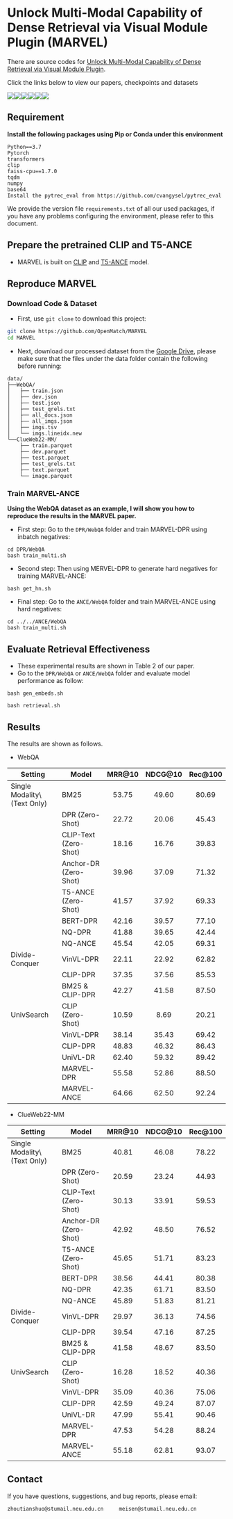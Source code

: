 #  Unlock Multi-Modal Capability of Dense Retrieval via Visual Module Plugin (MARVEL)
There are source codes for [Unlock Multi-Modal Capability of Dense Retrieval via Visual Module Plugin](https://arxiv.org/abs/2310.14037).

Click the links below to view our papers, checkpoints and datasets

<a href='https://arxiv.org/abs/2310.14037'><img src='https://img.shields.io/badge/Paper-Arxiv-red'></a><a href=''><img src='https://img.shields.io/badge/%F0%9F%A4%97%20Hugging%20Face-WebQA_DPR-blue'></a><a href=''><img src='https://img.shields.io/badge/%F0%9F%A4%97%20Hugging%20Face-ClueWeb22_MM_DPR-blue'></a><a href=''><img src='https://img.shields.io/badge/%F0%9F%A4%97%20Hugging%20Face-WebQA_ANCE-blue'></a><a href=''><img src='https://img.shields.io/badge/%F0%9F%A4%97%20Hugging%20Face-ClueWeb22_MM_ANCE-blue'></a><a href=''><img src='https://img.shields.io/badge/Google Drive-Dataset-yellow'></a> 


## Requirement
**Install the following packages using Pip or Conda under this environment**

```
Python==3.7
Pytorch
transformers
clip
faiss-cpu==1.7.0
tqdm
numpy
base64
Install the pytrec_eval from https://github.com/cvangysel/pytrec_eval
```
We provide the version file `requirements.txt` of all our used packages, if you have any problems configuring the environment, please refer to this document.

## Prepare the pretrained CLIP and T5-ANCE
* MARVEL is built on [CLIP](https://huggingface.co/openai/clip-vit-base-patch32) and [T5-ANCE](https://huggingface.co/OpenMatch/t5-ance) model.

## Reproduce MARVEL
### Download Code & Dataset
* First, use `git clone` to download this project:
```bash
git clone https://github.com/OpenMatch/MARVEL
cd MARVEL
```
* Next, download our processed dataset from the [Google Drive](), please make sure that the files under the data folder contain the following before running:
```
data/
├──WebQA/
│   ├── train.json
│   ├── dev.json
│   ├── test.json
│   ├── test_qrels.txt
│   ├── all_docs.json
│   ├── all_imgs.json
│   ├── imgs.tsv
│   └── imgs.lineidx.new
└──ClueWeb22-MM/
    ├── train.parquet
    ├── dev.parquet
    ├── test.parquet
    ├── test_qrels.txt
    ├── text.parquet
    └── image.parquet
```
### Train MARVEL-ANCE
**Using the WebQA dataset as an example, I will show you how to reproduce the results in the MARVEL paper.**

* First step: Go to the ``DPR/WebQA`` folder and train MARVEL-DPR using inbatch negatives:
```
cd DPR/WebQA
bash train_multi.sh
```
* Second step: Then using MERVEL-DPR to generate hard negatives for training MARVEL-ANCE: 
```
bash get_hn.sh
```
* Final step: Go to the ``ANCE/WebQA`` folder and train MARVEL-ANCE using hard negatives: 
```
cd ../../ANCE/WebQA
bash train_multi.sh
```

## Evaluate Retrieval Effectiveness
* These experimental results are shown in Table 2 of our paper.
* Go to the ``DPR/WebQA`` or ``ANCE/WebQA`` folder and evaluate model performance as follow:
```
bash gen_embeds.sh

bash retrieval.sh
```



## Results
The results are shown as follows.
- WebQA

| Setting             | Model                               | MRR@10 | NDCG@10 | Rec@100 | 
|------------------------------|----------------------------------------------|:---------------:|:----------------:|:---------------:|
| Single Modality\\(Text Only) | BM25                                         |      53.75      |       49.60      |      80.69      |
|                              | DPR (Zero-Shot)   |      22.72      |       20.06      |      45.43      |
|                              | CLIP-Text (Zero-Shot) |      18.16      |       16.76      |      39.83      |
|                              | Anchor-DR (Zero-Shot) |      39.96      |       37.09      |      71.32      |
|                              | T5-ANCE (Zero-Shot)   |      41.57      |       37.92      |      69.33      |
|                              | BERT-DPR          |      42.16      |       39.57      |      77.10      |
|                              | NQ-DPR            |      41.88      |       39.65      |      42.44      |
|                              | NQ-ANCE         |      45.54      |       42.05      |      69.31      |
| Divide-Conquer               | VinVL-DPR                                    |      22.11      |       22.92      |      62.82      |
|                              | CLIP-DPR                                     |      37.35      |       37.56      |      85.53      |
|                              | BM25 & CLIP-DPR                             |      42.27      |       41.58      |      87.50      |
| UnivSearch                   | CLIP (Zero-Shot)                             |      10.59      |       8.69       |      20.21      |
|                              | VinVL-DPR                                    |      38.14      |       35.43      |      69.42      |
|                              | CLIP-DPR                                     |      48.83      |       46.32      |      86.43      |
|                              | UniVL-DR                                     |  62.40 |  59.32  |  89.42 |
|                              | MARVEL-DPR                                   |      55.58      |       52.86      |      88.50      |
|                              | MARVEL-ANCE                                  |  64.66 |  62.50  |  92.24 |

- ClueWeb22-MM
  
| Setting             | Model                               | MRR@10 | NDCG@10 | Rec@100 |
|------------------------------|----------------------------------------------|:----------------:|:---------------:|:----------------:|
| Single Modality\\(Text Only) | BM25                                         |          40.81      |      46.08      |       78.22      |
|                              | DPR (Zero-Shot)   |      20.59      |      23.24      |       44.93      |
|                              | CLIP-Text (Zero-Shot) |       30.13      |      33.91      |       59.53      |
|                              | Anchor-DR (Zero-Shot) |       42.92      |      48.50      |       76.52      |
|                              | T5-ANCE (Zero-Shot)   |       45.65      |      51.71      |       83.23      |
|                              | BERT-DPR          |       38.56      |      44.41      |       80.38      |
|                              | NQ-DPR            |       42.35      |      61.71      |       83.50      |
|                              | NQ-ANCE         |       45.89      |      51.83      |       81.21      |
| Divide-Conquer               | VinVL-DPR                                    |       29.97      |      36.13      |       74.56      |
|                              | CLIP-DPR                                     |       39.54      |      47.16      |       87.25      |
|                              | BM25 & CLIP-DPR                             |       41.58      |      48.67      |       83.50      |
| UnivSearch                   | CLIP (Zero-Shot)                             |       16.28      |      18.52      |       40.36      |
|                              | VinVL-DPR                                    |       35.09      |      40.36      |       75.06      |
|                              | CLIP-DPR                                     |       42.59      |      49.24      |       87.07      |
|                              | UniVL-DR                                     |  47.99  |      55.41      |       90.46      |
|                              | MARVEL-DPR                                   |      47.53      |      54.28      |       88.24      |
|                              | MARVEL-ANCE                                  |  55.18  |      62.81      |       93.07      |




## Contact
If you have questions, suggestions, and bug reports, please email:
```
zhoutianshuo@stumail.neu.edu.cn     meisen@stumail.neu.edu.cn  
```
